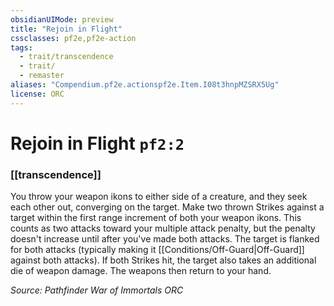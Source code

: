 ```yaml
---
obsidianUIMode: preview
title: "Rejoin in Flight"
cssclasses: pf2e,pf2e-action
tags:
  - trait/transcendence
  - trait/
  - remaster
aliases: "Compendium.pf2e.actionspf2e.Item.I08t3hnpMZSRX5Ug"
license: ORC
---
```

# Rejoin in Flight `pf2:2`

### [[transcendence]]






You throw your weapon ikons to either side of a creature, and they seek each other out, converging on the target. Make two thrown Strikes against a target within the first range increment of both your weapon ikons. This counts as two attacks toward your multiple attack penalty, but the penalty doesn't increase until after you've made both attacks. The target is flanked for both attacks (typically making it [[Conditions/Off-Guard|Off-Guard]] against both attacks). If both Strikes hit, the target also takes an additional die of weapon damage. The weapons then return to your hand.

*Source: Pathfinder War of Immortals*
*ORC*